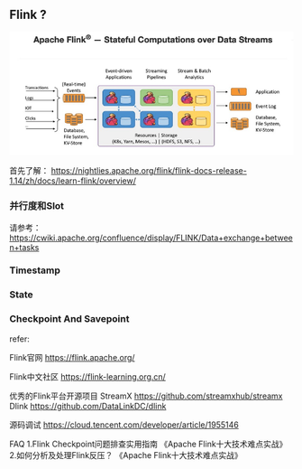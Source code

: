 

## Flink ? 
![首页img](images/01.jpg)

首先了解：
https://nightlies.apache.org/flink/flink-docs-release-1.14/zh/docs/learn-flink/overview/

### 并行度和Slot
请参考： https://cwiki.apache.org/confluence/display/FLINK/Data+exchange+between+tasks

### Timestamp

### State

### Checkpoint And Savepoint

refer:

Flink官网
https://flink.apache.org/

Flink中文社区
https://flink-learning.org.cn/

优秀的Flink平台开源项目
StreamX  https://github.com/streamxhub/streamx
Dlink  https://github.com/DataLinkDC/dlink

源码调试
https://cloud.tencent.com/developer/article/1955146


FAQ
1.Flink Checkpoint问题排查实用指南
《Apache Flink十大技术难点实战》
2.如何分析及处理Flink反压？
《Apache Flink十大技术难点实战》